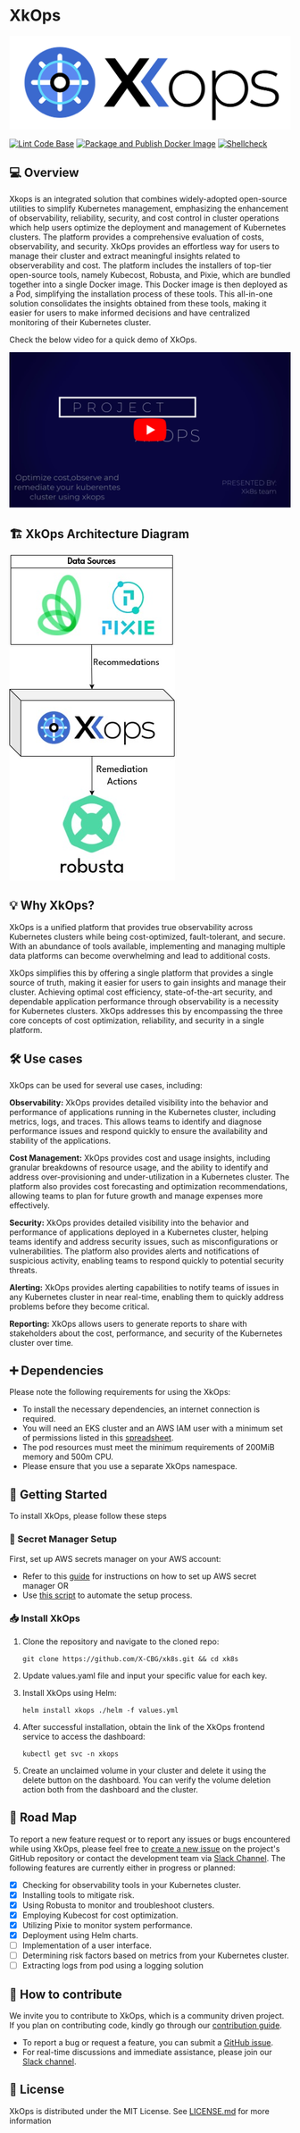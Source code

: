 # XkOps

![XkOps Logo](./images/xkops_logo.png "XkOps Logo")

[![Lint Code Base](https://github.com/X-CBG/xk8s/actions/workflows/linter.yml/badge.svg)](https://github.com/X-CBG/xk8s/actions/workflows/linter.yml)
[![Package and Publish Docker Image](https://github.com/X-CBG/xk8s/actions/workflows/build_publish_scan.yml/badge.svg)](https://github.com/X-CBG/xk8s/actions/workflows/build_publish_scan.yml)
[![Shellcheck](https://github.com/X-CBG/xk8s/actions/workflows/shellcheck.yml/badge.svg)](https://github.com/X-CBG/xk8s/actions/workflows/shellcheck.yml)

## 💻 Overview

Xkops is an integrated solution that combines widely-adopted open-source utilities to simplify Kubernetes management, emphasizing the enhancement of observability, reliability, security, and cost control in cluster operations which help users optimize the deployment and management of Kubernetes clusters. The platform provides a comprehensive evaluation of costs, observability, and security.
XkOps provides an effortless way for users to manage their cluster and extract meaningful insights related to observerability and cost. The platform includes the installers of top-tier open-source tools, namely Kubecost, Robusta, and Pixie, which are bundled together into a single Docker image. This Docker image is then deployed as a Pod, simplifying the installation process of these tools.
This all-in-one solution consolidates the insights obtained from these tools, making it easier for users to make informed decisions and have centralized monitoring of their Kubernetes cluster.

Check the below video for a quick demo of XkOps.

[![XkOps Demo](./images/Demo-video.png)](https://drive.google.com/file/d/10e1XhDil7To9Fadd7vRjVnE_6lQO9Xsl/view?usp=sharing)

## 🏗️ XkOps Architecture Diagram

![XkOps Architecture Diagram](./images/arch%20diagram.jpg "Architecture Digram")

## 💡 Why XkOps?

XkOps is a unified platform that provides true observability across Kubernetes clusters while being cost-optimized, fault-tolerant, and secure. With an abundance of tools available, implementing and managing multiple data platforms can become overwhelming and lead to additional costs.

XkOps simplifies this by offering a single platform that provides a single source of truth, making it easier for users to gain insights and manage their cluster. Achieving optimal cost efficiency, state-of-the-art security, and dependable application performance through observability is a necessity for Kubernetes clusters.
XkOps addresses this by encompassing the three core concepts of cost optimization, reliability, and security in a single platform.

## 🛠️ Use cases

XkOps can be used for several use cases, including:

**Observability:** XkOps provides detailed visibility into the behavior and performance of applications running in the Kubernetes cluster, including metrics, logs, and traces. This allows teams to identify and diagnose performance issues and respond quickly to ensure the availability and stability of the applications.

**Cost Management:** XkOps provides cost and usage insights, including granular breakdowns of resource usage, and the ability to identify and address over-provisioning and under-utilization in a Kubernetes cluster. The platform also provides cost forecasting and optimization recommendations, allowing teams to plan for future growth and manage expenses more effectively.

**Security:** XkOps provides detailed visibility into the behavior and performance of applications deployed in a Kubernetes cluster, helping teams identify and address security issues, such as misconfigurations or vulnerabilities. The platform also provides alerts and notifications of suspicious activity, enabling teams to respond quickly to potential security threats.

**Alerting:** XkOps provides alerting capabilities to notify teams of issues in any Kubernetes cluster in near real-time, enabling them to quickly address problems before they become critical.

**Reporting:** XkOps allows users to generate reports to share with stakeholders about the cost, performance, and security of the Kubernetes cluster over time.

## ➕ Dependencies

Please note the following requirements for using the XkOps:

- To install the necessary dependencies, an internet connection is required.
- You will need an EKS cluster and an AWS IAM user with a minimum set of permissions listed in this [spreadsheet](https://docs.google.com/spreadsheets/d/1cuC-72oRJ7DB4HkvELpml5RLcA2clzCA7xBVd1z6fVw/edit?usp=sharing).
- The pod resources must meet the minimum requirements of 200MiB memory and 500m CPU.
- Please ensure that you use a separate XkOps namespace.

## 📒 Getting Started

To install XkOps, please follow these steps

### 🔐 Secret Manager Setup

First, set up AWS secrets manager on your AWS account:

- Refer to this [guide](https://docs.google.com/document/d/17fhQ0zJZtJGcWtnVD8NehUbFC-x9TrMP11XjyEFi370/edit?usp=sharing) for instructions on how to set up AWS secret manager OR
- Use [this script](https://github.com/X-CBG/xk8s/blob/master/secret-manager/secret-manager.sh) to automate the setup process.

### 📥 Install XkOps

1. Clone the repository and navigate to the cloned repo:

    ```commandline
    git clone https://github.com/X-CBG/xk8s.git && cd xk8s
    ```

2. Update values.yaml file and input your specific value for each key.
3. Install XkOps using Helm:

    ```commandline
    helm install xkops ./helm -f values.yml
    ```

4. After successful installation, obtain the link of the XkOps frontend service to access the dashboard:

    ```commandline
    kubectl get svc -n xkops
    ```

5. Create an unclaimed volume in your cluster and delete it using the delete button on the dashboard. You can verify the volume deletion action both from the dashboard and the cluster.

## 🚧 Road Map

To report a new feature request or to report any issues or bugs encountered while using XkOps, please feel free to [create a new issue](https://github.com/X-CBG/xk8s/issues "create a new issue") on the project's GitHub repository or contact the development team via [Slack Channel](https://join.slack.com/t/xkopscommunity/shared_invite/zt-1u8xzjvvq-B52TJ2XE861v3KDvpA9UVg). The following features are currently either in progress or planned:

- [X] Checking for observability tools in your Kubernetes cluster.
- [X] Installing tools to mitigate risk.
- [X] Using Robusta to monitor and troubleshoot clusters.
- [X] Employing Kubecost for cost optimization.
- [X] Utilizing Pixie to monitor system performance.
- [x] Deployment using Helm charts.
- [ ] Implementation of a user interface.
- [ ] Determining risk factors based on metrics from your Kubernetes cluster.
- [ ] Extracting logs from pod using a logging solution

## 🤝 How to contribute

We invite you to contribute to XkOps, which is a community driven project.  If you plan on contributing code, kindly go through our [contribution guide](https://github.com/X-CBG/xk8s/blob/master/CONTRIBUTING.md).

- To report a bug or request a feature, you can submit a [GitHub issue](https://github.com/X-CBG/xk8s/issues "create a new issue").
- For real-time discussions and immediate assistance, please join our [Slack channel](http://xkopscommunity.slack.com/).

## 🧾 License

XkOps is distributed under the MIT License. See [LICENSE.md](https://github.com/X-CBG/xk8s/blob/master/LICENSE "LICENSE.md") for more information
